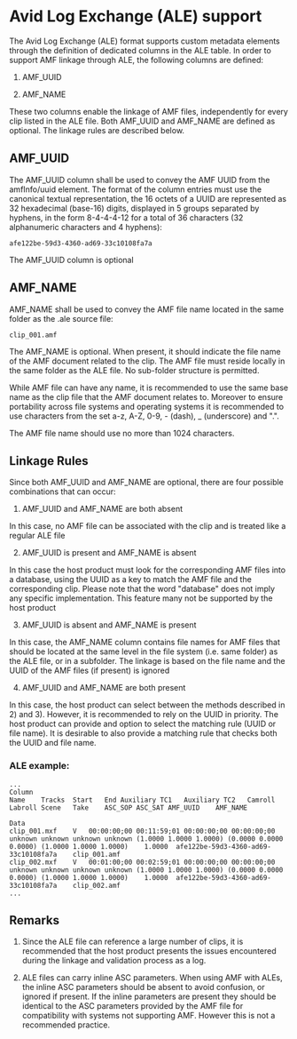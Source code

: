 # Avid Log Exchange (ALE) support

The Avid Log Exchange (ALE) format supports custom metadata elements through the definition of dedicated columns in the ALE table. In order to support AMF linkage through ALE, the following columns are defined:

1. AMF_UUID

2. AMF_NAME

These two columns enable the linkage of AMF files, independently for every clip listed in the ALE file. Both AMF_UUID and AMF_NAME are defined as optional. The linkage rules are described below.

## AMF_UUID

The AMF_UUID column shall be used to convey the AMF UUID from the amfInfo/uuid element. The format of the column entries must use the canonical textual representation, the 16 octets of a UUID are represented as 32 hexadecimal (base-16) digits, displayed in 5 groups separated by hyphens, in the form 8-4-4-4-12 for a total of 36 characters (32 alphanumeric characters and 4 hyphens):

~~~
afe122be-59d3-4360-ad69-33c10108fa7a
~~~

The AMF_UUID column is optional

## AMF_NAME

AMF_NAME shall be used to convey the AMF file name located in the same folder as the .ale source file:

~~~
clip_001.amf
~~~

The AMF_NAME is optional. When present, it should indicate the file name of the AMF document related to the clip. The AMF file must reside locally in the same folder as the ALE file. No sub-folder structure is permitted.

While AMF file can have any name, it is recommended to use the same base name as the clip file that the AMF document relates to. Moreover to ensure portability across file systems and operating systems it is recommended to use characters from the set a-z, A-Z, 0-9, - (dash), _ (underscore) and ".".

The AMF file name should use no more than 1024 characters.

## Linkage Rules

Since both AMF_UUID and AMF_NAME are optional, there are four possible combinations that can occur:

1. AMF_UUID and AMF_NAME are both absent

In this case, no AMF file can be associated with the clip and is treated like a regular ALE file

2. AMF_UUID is present and AMF_NAME is absent

In this case the host product must look for the corresponding AMF files into a database, using the UUID as a key to match the AMF file and the corresponding clip. Please note that the word "database" does not imply any specific implementation. This feature many not be supported by the host product

3. AMF_UUID is absent and AMF_NAME is present

In this case, the AMF_NAME column contains file names for AMF files that should be located at the same level in the file system (i.e. same folder) as the ALE file, or in a subfolder. The linkage is based on the file name and the UUID of the AMF files (if present) is ignored

4. AMF_UUID and AMF_NAME are both present

In this case, the host product can select between the methods described in 2) and 3). However, it is recommended to rely on the UUID in priority. The host product can provide and option to select the matching rule (UUID or file name). It is desirable to also provide a matching rule that checks both the UUID and file name.

### ALE example:

~~~
...
Column
Name	Tracks	Start	End	Auxiliary TC1	Auxiliary TC2	Camroll	Labroll	Scene	Take	ASC_SOP	ASC_SAT	AMF_UUID	AMF_NAME

Data
clip_001.mxf	V	00:00:00;00	00:11:59;01	00:00:00;00	00:00:00;00	unknown	unknown	unknown	unknown	(1.0000 1.0000 1.0000) (0.0000 0.0000 0.0000) (1.0000 1.0000 1.0000)	1.0000	afe122be-59d3-4360-ad69-33c10108fa7a	clip_001.amf
clip_002.mxf	V	00:01:00;00	00:02:59;01	00:00:00;00	00:00:00;00	unknown	unknown	unknown	unknown	(1.0000 1.0000 1.0000) (0.0000 0.0000 0.0000) (1.0000 1.0000 1.0000)	1.0000	afe122be-59d3-4360-ad69-33c10108fa7a	clip_002.amf
...
~~~

## Remarks

1. Since the ALE file can reference a large number of clips, it is recommended that the host product presents the issues encountered during the linkage and validation process as a log.

2. ALE files can carry inline ASC parameters. When using AMF with ALEs, the inline ASC parameters should be absent to avoid confusion, or ignored if present. If the inline parameters are present they should be identical to the ASC parameters provided by the AMF file for compatibility with systems not supporting AMF. However this is not a recommended practice.
